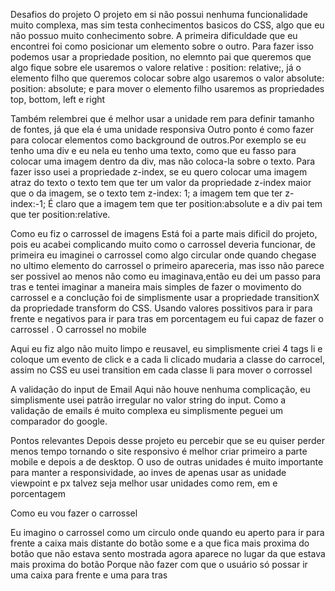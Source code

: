 
Desafios do projeto
O projeto em si não possui nenhuma funcionalidade muito complexa, mas sim testa conhecimentos basicos do CSS, algo que eu não possuo muito conhecimento sobre.
A primeira dificuldade que eu encontrei foi como posicionar um elemento sobre o outro. 
Para fazer isso podemos usar a propriedade position, no elemnto pai que queremos que algo fique sobre ele usaremos o valore relative : position: relative;, já o elemento filho que queremos colocar sobre algo usaremos o valor absolute: position: absolute; e para mover o elemento filho usaremos as propriedades top, bottom, left e right

Também relembrei que é melhor usar a unidade rem para definir tamanho de fontes, já que ela é uma unidade responsiva
Outro ponto é como fazer para colocar elementos como background de outros.Por exemplo se eu tenho uma div e eu nela eu tenho uma texto, como que eu fasso para colocar uma imagem dentro da div, mas não coloca-la sobre o texto.
Para fazer isso usei a propriedade z-index, se eu quero colocar uma imagem atraz do texto o texto tem que ter um valor da propriedade z-index maior que o da imagem, se o texto tem z-index: 1; a imagem tem que ter z-index:-1;
É claro que a imagem tem que ter position:absolute e a div pai tem que ter position:relative.

Como eu fiz o carrossel  de imagens
Está foi a parte mais dificil do projeto, pois eu acabei complicando muito como o carrossel  deveria funcionar, de primeira eu imaginei o carrossel  como algo circular onde quando chegase no ultimo elemento do carrossel  o primeiro apareceria, mas isso não parece ser possivel ao menos não como eu imaginava,então eu dei um passo para tras e tentei imaginar a maneira mais simples de fazer o movimento do carrossel  e a conclução foi de simplismente usar a propriedade transitionX da propriedade transform do CSS. Usando valores possitivos para ir para frente e negativos para ir para tras em porcentagem eu fui capaz de fazer o carrossel .
O carrossel no mobile

Aqui eu fiz algo não muito limpo e reusavel, eu simplismente criei 4 tags li e coloque um evento de click e a cada li clicado mudaria a classe do carrocel, assim no CSS eu usei transition em cada classe li para mover o corrossel

A validação do input de Email
Aqui não houve nenhuma complicação, eu simplismente usei patrão irregular no valor string do input. Como a validação de emails é muito complexa eu simplismente peguei um comparador do google.


Pontos relevantes
Depois desse projeto eu percebir que se eu quiser perder menos tempo tornando o site responsivo é melhor criar primeiro a parte mobile e depois a de desktop.
O uso de outras unidades é muito importante para manter a responsividade, ao inves de apenas usar as unidade viewpoint e px talvez seja melhor usar unidades como rem, em e porcentagem



Como eu vou fazer o carrossel


Eu imagino o carrossel como um circulo onde quando eu aperto para ir para frente a caixa mais distante do botão some e a que fica mais proxima do botão que não estava sento mostrada agora aparece no lugar da que estava mais proxima do botão
Porque não fazer com que o usuário só possar ir uma caixa para frente e uma para tras 
